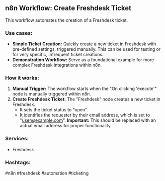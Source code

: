 ## n8n Workflow: Create Freshdesk Ticket

This workflow automates the creation of a Freshdesk ticket.

### Use cases:

*   **Simple Ticket Creation:**  Quickly create a new ticket in Freshdesk with pre-defined settings, triggered manually. This can be used for testing or for very specific, infrequent ticket creations.
*   **Demonstration Workflow:** Serve as a foundational example for more complex Freshdesk integrations within n8n.

### How it works:

1.  **Manual Trigger:** The workflow starts when the "On clicking 'execute'" node is manually triggered within n8n.
2.  **Create Freshdesk Ticket:**  The "Freshdesk" node creates a new ticket in Freshdesk.
    *   It sets the ticket status to "open".
    *   It identifies the requester by their email address, which is set to "user@example.com".  **Important:** This should be replaced with an actual email address for proper functionality.

### Services:

*   Freshdesk

### Hashtags:

#n8n #freshdesk #automation #ticketing
